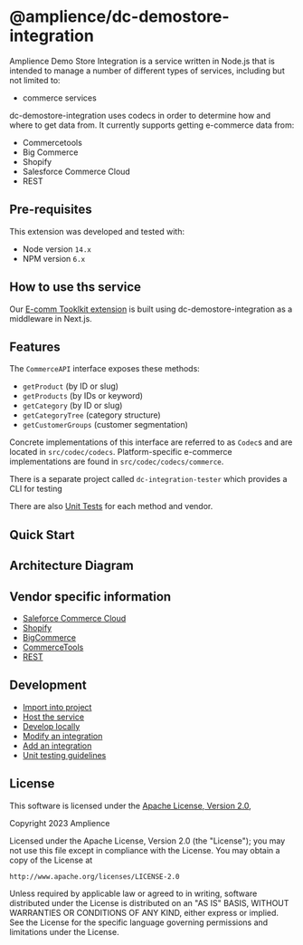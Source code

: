 # @amplience/dc-demostore-integration

Amplience Demo Store Integration is a service written in Node.js that is intended to manage a number of different types of services, including but not limited to:

-   commerce services

dc-demostore-integration uses codecs in order to determine how and where to get data from. It currently supports getting e-commerce data from:

-   Commercetools
-   Big Commerce
-   Shopify
-   Salesforce Commerce Cloud
-   REST

## Pre-requisites

This extension was developed and tested with:

-   Node version `14.x`
-   NPM version `6.x`

## How to use ths service

Our [E-comm Tooklkit extension](https://github.com/amplience/dc-extension-ecomm-toolkit) is built using dc-demostore-integration as a middleware in Next.js.

## Features

The `CommerceAPI` interface exposes these methods:

-   `getProduct` (by ID or slug)
-   `getProducts` (by IDs or keyword)
-   `getCategory` (by ID or slug)
-   `getCategoryTree` (category structure)
-   `getCustomerGroups` (customer segmentation)

Concrete implementations of this interface are referred to as `Codec`s and are located in `src/codec/codecs`. Platform-specific e-commerce implementations are found in `src/codec/codecs/commerce`.

There is a separate project called `dc-integration-tester` which provides a CLI for testing

There are also [Unit Tests](./docs/dev/unit-testing.md) for each method and vendor.

## Quick Start

## Architecture Diagram

## Vendor specific information

-   [Saleforce Commerce Cloud](./docs/vendor/sfcc.md)
-   [Shopify](./docs/vendor/shopify.md)
-   [BigCommerce](./docs/vendor/bigcommerce.md)
-   [CommerceTools](./docs/vendor/commercetools.md)
-   [REST](./docs/vendor/rest.md)

## Development

-   [Import into project](./docs/dev/import.md)
-   [Host the service](./docs/dev/host.md)
-   [Develop locally](./docs/dev/develop-locally.md)
-   [Modify an integration](./docs/dev/modify-integration.md)
-   [Add an integration](./docs/dev/add-integration.md)
-   [Unit testing guidelines](./docs/dev/unit-testing.md)

## License

This software is licensed under the [Apache License, Version 2.0](http://www.apache.org/licenses/LICENSE-2.0),

Copyright 2023 Amplience

Licensed under the Apache License, Version 2.0 (the "License"); you may not use this file except in compliance with the License. You may obtain a copy of the License at

```
http://www.apache.org/licenses/LICENSE-2.0
```

Unless required by applicable law or agreed to in writing, software distributed under the License is distributed on an "AS IS" BASIS, WITHOUT WARRANTIES OR CONDITIONS OF ANY KIND, either express or implied. See the License for the specific language governing permissions and limitations under the License.
